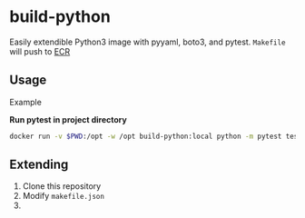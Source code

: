 # build-python
Easily extendible Python3 image with pyyaml, boto3, and pytest. `Makefile` will push to [ECR](https://aws.amazon.com/ecr/)

## Usage

Example

**Run pytest in project directory**
```bash
docker run -v $PWD:/opt -w /opt build-python:local python -m pytest tests
```


## Extending
1. Clone this repository
2. Modify `makefile.json`
3. 
